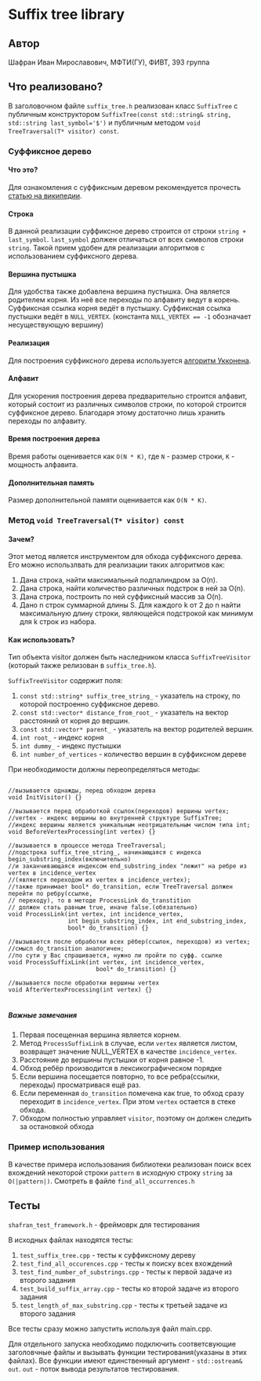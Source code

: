 <h1>Suffix tree library</h1>

<h2>Автор</h2>

<p>Шафран Иван Мирославович, МФТИ(ГУ), ФИВТ, 393 группа</p>

<h2>Что реализовано?</h2>

<p>В заголовочном файле <code>suffix_tree.h</code> реализован класс <code>SuffixTree</code>
c публичным конструктором <code>SuffixTree(const std::string& string, std::string last_symbol='$')</code> и публичным методом <code>void TreeTraversal(T* visitor) const</code>.

<h3>Суффиксное дерево</h3>

<h4>Что это?</h4>

<p>Для ознакомления с суффиксным деревом рекомендуется прочесть <a href="http://goo.gl/UaAdbx">статью на википедии</a>.</p>

<h4>Строка</h4>

<p>В данной реализации суффиксное дерево строится от строки <code>string + last_symbol</code>. <code>last_symbol</code> должен отличаться от 
всех символов строки <code>string</code>. Такой прием удобен для реализации алгоритмов с использованием суффиксного дерева.</p>

<h4>Вершина пустышка</h4>

<p>Для удобства также добавлена вершина пустышка. Она является родителем корня. Из неё все переходы по алфавиту
ведут в корень. Суффиксная ссылка корня ведёт в пустышку. Суффиксная ссылка пустышки ведёт в <code>NULL_VERTEX</code>.
(константа <code>NULL_VERTEX == -1</code> обозначает несуществующую вершину)</p>

<h4>Реализация</h4>

<p>Для построения суффиксного дерева используется <a href="http://habrahabr.ru/post/111675/">алгоритм Укконена</a>.</p>

<h4>Алфавит</h4>

<p>Для ускорения построения дерева предварительно строится алфавит, который состоит из различных символов строки,
по которой строится суффиксное дерево. Благодаря этому достаточно лишь хранить переходы по алфавиту.</p>

<h4>Время построения дерева</h4>

<p>Время работы оценивается как <code>O(N * K)</code>, где <code>N</code> - размер строки, <code>K</code> - мощность алфавита.</p>

<h4>Дополнительная память</h4>

<p>Размер дополнительной памяти оценивается как <code>O(N * K)</code>.</p>

<h3>Метод <code>void TreeTraversal(T* visitor) const</code></h2>

<h4>Зачем?</h4>

<p>Этот метод является инструментом для обхода суффиксного дерева. Его можно использлвать для реализации таких алгоритмов как:</p>

<ol class="task-list">
<li>Дана строка, найти максимальный подпалиндром за O(n).</li>
<li>Дана строка, найти количество различных подстрок в ней за O(n).</li>
<li>Дана строка, построить по ней суффиксный массив за O(n).</li>
<li>Дано n строк суммарной длины S. Для каждого k от 2 до n найти максимальную длину строки, являющейся подстрокой как минимум для k строк из набора.</li>
</ol>

<h4>Как использовать?</h4>

<p>Тип объекта visitor должен быть наследником класса <code>SuffixTreeVisitor</code> (который также релизован в <code>suffix_tree.h</code>).</p>

<p><code>SuffixTreeVisitor</code> содержит поля:</p>
<ol class="task-list">
<li><code>const std::string* suffix_tree_string_</code> - указатель на строку, по которой построенно суффиксное дерево.</li>
<li><code>const std::vector<int>* distance_from_root_</code> - указатель на вектор расстояний от корня до вершин.</li>
<li><code>const std::vector<int>* parent_</code> - указатель на вектор родителей вершин.</li>
<li><code>int root_</code> - индекс корня</li>
<li><code>int dummy_</code> - индекс пустышки</li>
<li><code>int number_of_vertices</code> - количество вершин в суффиксном дереве</li>
</ol>

<p>При необходимости должны переопределяться методы:</p>

<pre><code>
//вызывается однажды, перед обходом дерева
void InitVisitor() {}

//вызывается перед обработкой ссылок(переходов) вершины vertex;
//vertex - индекс вершины во внутренней структуре SuffixTree;
//индекс вершины является уникальным неотрицательным числом типа int;
void BeforeVertexProcessing(int vertex) {}

//вызывается в процессе метода TreeTraversal;
//подстрока suffix_tree_string_, начинающаяся с индекса begin_substring_index(включительно) 
//и заканчивающаяся индексом end_substring_index "лежит" на ребре из vertex в incidence_vertex
//(является переходом из vertex в incidence_vertex);
//также принимает bool* do_transition, если TreeTraversal должен перейти по ребру(ссылке,
// переходу), то в методе ProcessLink do_transtition
// должен стать равным true, иначе false.(обязательно)
void ProcessLink(int vertex, int incidence_vertex,
                 int begin_substring_index, int end_substring_index,
                 bool* do_transition) {}
  
//вызывается после обработки всех рёбер(ссылок, переходов) из vertex;
//смысл do_transition аналогичен;
//по сути у Вас спрашивается, нужно ли пройти по суфф. ссылке
void ProcessSuffixLink(int vertex, int incidence_vertex,
                         bool* do_transition) {}

//вызывается после обработки вершины vertex
void AfterVertexProcessing(int vertex) {}
</code> </pre>

<h5>Важные замечания</h5>

<ol class="task-list">
<li>Первая посещенная вершина является корнем.</li>
<li>Метод <code>ProcessSuffixLink</code> в случае, если <code>vertex</code> является листом, возвращет значение NULL_VERTEX
в качестве <code>incidence_vertex</code>.</li>
<li>Расстояние до вершины пустышки от корня равное -1.</li>
<li>Обход ребёр производится в лексикографическом порядке</li>
<li>Если вершина посещается повторно, то все ребра(ссылки, переходы) просматривася ещё раз.</li>
<li>Если переменная <code>do_transition</code> помечена как true, то обход сразу переходит в <code>incidence_vertex</code>. При этом
<code>vertex</code> остается в стеке обхода.</li>
<li>Обходом полностью управляет <code>visitor</code>, поэтому он должен следить за остановкой обхода</li>
</ol>

<h3>Пример использования</h3>

<p>В качестве примера использования библиотеки реализован поиск всех вхождений некоторой строки <code>pattern</code>
в исходную строку <code>string</code> за <code>O(|pattern|)</code>. Смотреть в файле <code>find_all_occurrences.h</code></p>

<h2>Тесты</h2>

<p><code>shafran_test_framework.h</code> - фреймоврк для тестирования</p>

<p>В исходных файлах находятся тесты:</p> 

<ol class="task-list">
<li><code>test_suffix_tree.cpp</code> - тесты к суффиксному дереву</li>
<li><code>test_find_all_occurences.cpp</code> - тесты к поиску всех вхождений</li>
<li><code>test_find_number_of_substrings.cpp</code> - тесты к первой задаче из второго задания</li>
<li><code>test_build_suffix_array.cpp</code> - тесты ко второй задаче из второго задания</li>
<li><code>test_length_of_max_substring.cpp</code> - тесты к третьей задаче из второго задания</li>
</ol>

<p>Все тесты сразу можно запустить используя файл main.cpp.</p>

<p>Для отдельного запуска необходимо подключить соответсвующие заголовчные файлы и вызывать функции тестирования(указаны в этих файлах).
Все функции имеют единственный аргумент - <code>std::ostream& out</code>. <code>out</code> - поток вывода результатов тестирования.</p>
